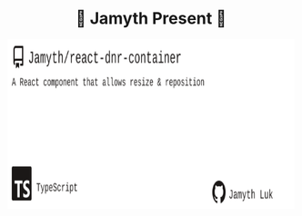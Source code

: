 <!-- built at 3/15/2025, 7:12:13 PM -->
<h1 align="center">
🎉 Jamyth Present 🎉
</h1>
<p align="center">
    <a href="https://github.com/Jamyth/react-dnr-container">
        <img width="1000" height="300" src="./readme.svg" />
    </a>
</p>